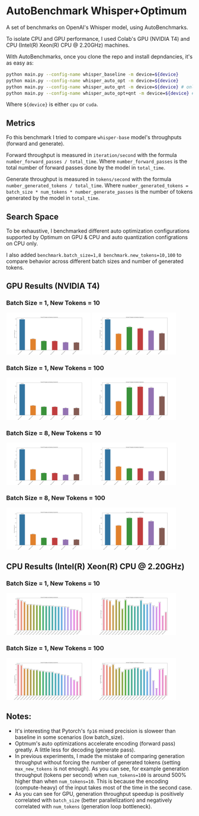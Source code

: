 # AutoBenchmark Whisper+Optimum

A set of benchmarks on OpenAI's Whisper model, using AutoBenchmarks.

To isolate CPU and GPU performance, I used Colab's GPU (NVIDIA T4) and CPU (Intel(R) Xeon(R) CPU @ 2.20GHz) machines.

With AutoBenchmarks, once you clone the repo and install depndancies, it's as easy as:

```bash
python main.py --config-name whisper_baseline -m device=${device}
python main.py --config-name whisper_auto_opt -m device=${device}
python main.py --config-name whisper_auto_qnt -m device=${device} # only for CPU
python main.py --config-name whisper_auto_opt+qnt -m device=${device} # only for CPU
```

Where `${device}` is either `cpu` or `cuda`.

## Metrics

Fo this benchmark I tried to compare `whisper-base` model's throughputs (forward and generate).

Forward throughput is measured in `iteration/second` with the formula `number_forward_passes / total_time`.
Where `number_forward_passes` is the total number of forward passes done by the model in `total_time`.

Generate throughput is measured in `tokens/second` with the formula `number_generated_tokens / total_time`.
Where `number_generated_tokens = batch_size * num_tokens * number_generate_passes` is the number of tokens generated by the model in `total_time`.

## Search Space

To be exhaustive, I benchmarked different auto optimization configurations supported by Optimum on GPU & CPU and auto quantization configrations on CPU only.

I also added `benchmark.batch_size=1,8 benchmark.new_tokens=10,100` to compare behavior across different batch sizes and number of generated tokens.

## GPU Results (NVIDIA T4)

### Batch Size = 1, New Tokens = 10

<div>
  <img src="reports/cuda_1_10/forward_throughput.png" style="width: 45%; display: inline-block;">
  <img src="reports/cuda_1_10/generate_throughput.png" style="width: 45%; display: inline-block">
</div>

### Batch Size = 1, New Tokens = 100

<div>
  <img src="reports/cuda_1_100/forward_throughput.png" style="width: 45%; display: inline-block;">
  <img src="reports/cuda_1_100/generate_throughput.png" style="width: 45%; display: inline-block">
</div>

### Batch Size = 8, New Tokens = 10

<div>
  <img src="reports/cuda_8_10/forward_throughput.png" style="width: 45%; display: inline-block;">
  <img src="reports/cuda_8_10/generate_throughput.png" style="width: 45%; display: inline-block">
</div>
    
### Batch Size = 8, New Tokens = 100

<div>
  <img src="reports/cuda_8_100/forward_throughput.png" style="width: 45%; display: inline-block;">
  <img src="reports/cuda_8_100/generate_throughput.png" style="width: 45%; display: inline-block">
</div>

## CPU Results (Intel(R) Xeon(R) CPU @ 2.20GHz)

### Batch Size = 1, New Tokens = 10

<div>
  <img src="reports/cpu_1_10/forward_throughput.png" style="width: 45%; display: inline-block;">
  <img src="reports/cpu_1_10/generate_throughput.png" style="width: 45%; display: inline-block">
</div>

### Batch Size = 1, New Tokens = 100

<div>
  <img src="reports/cpu_1_100/forward_throughput.png" style="width: 45%; display: inline-block;">
  <img src="reports/cpu_1_100/generate_throughput.png" style="width: 45%; display: inline-block">
</div>

## Notes:

- It's interesting that Pytorch's `fp16` mixed precision is sloweer than baseline in some scenarios (low batch_size).
- Optmum's auto optimizations accelerate encoding (forward pass) greatly. A little less for decoding (generate pass).
- In previous experiments, I made the mistake of comparing generation throughput without forcing the number of generated tokens (setting `max_new_tokens` is not enough).
  As you can see, for example generation throughput (tokens per second) when `num_tokens=100` is around 500% higher than when `num_tokens=10`. This is because the encoding (compute-heavy) of the input takes most of the time in the second case.
- As you can see for GPU, generation throughput speedup is positively correlated with `batch_size` (better parallelization) and negatively correlated with `num_tokens` (generation loop bottleneck).
